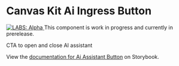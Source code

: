 # Canvas Kit Ai Ingress Button

<a href="https://github.com/Workday/canvas-kit/tree/master/modules/labs-react/README.md">
  <img src="https://img.shields.io/badge/LABS-alpha-orange" alt="LABS: Alpha" />
</a>  This component is work in progress and currently in prerelease.

CTA to open and close AI assistant

View the
[documentation for Ai Assistant Button](https://workday.github.io/canvas-kit/?path=/docs/labs-ai-assistant-ingress-button-react)
on Storybook.
